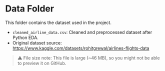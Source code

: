 # Data Folder

This folder contains the dataset used in the project.

- `cleaned_airline_data.csv`: Cleaned and preprocessed dataset after Python EDA.
- Original dataset source: https://www.kaggle.com/datasets/rohitgrewal/airlines-flights-data

> ⚠️ File size note: This file is large (~46 MB), so you might not be able to preview it on GitHub.
